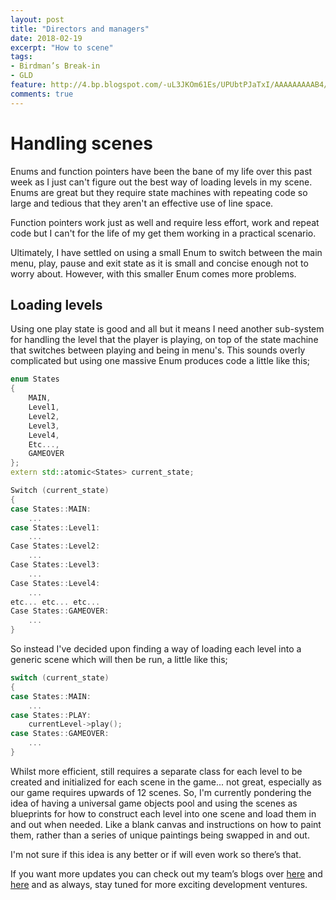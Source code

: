 ```yaml
---
layout: post
title: "Directors and managers"
date: 2018-02-19
excerpt: "How to scene"
tags:
- Birdman’s Break-in
- GLD
feature: http://4.bp.blogspot.com/-uL3JKOm61Es/UPUbtPJaTxI/AAAAAAAAAB4/jXJ2RHhGIO4/s1600/ccdirector-hierarchy.png
comments: true
---
```


# Handling scenes
Enums and function pointers have been the bane of my life over this past week as I just can't figure out the best way of loading levels in my scene.
Enums are great but they require state machines with repeating code so large and tedious that they aren't an effective use of line space.

Function pointers work just as well and require less effort, work and repeat code but I can't for the life of my get them working in a practical scenario.

Ultimately, I have settled on using a small Enum to switch between the main menu, play, pause and exit state as it is small and concise enough not to worry about. However, with this smaller Enum comes more problems.

## Loading levels
Using one play state is good and all but it means I need another sub-system for handling the level that the player is playing, on top of the state machine that switches between playing and being in menu's. This sounds overly complicated but using one massive Enum produces code a little like this;

```C++
enum States
{
	MAIN,
	Level1,
    Level2,
    Level3,
    Level4,
    Etc...,
	GAMEOVER
};
extern std::atomic<States> current_state;

Switch (current_state)
{
case States::MAIN:
    ...
case States::Level1:
    ...
Case States::Level2:
    ...
Case States::Level3:
    ...
Case States::Level4:
    ...
etc... etc... etc...
Case States::GAMEOVER:
    ...
}
```
So instead I've decided upon finding a way of loading each level into a generic scene which will then be run, a little like this;

```C++
switch (current_state)
{
case States::MAIN:
	...
case States::PLAY:
	currentLevel->play();
case States::GAMEOVER:
	...
}
```

Whilst more efficient, still requires a separate class for each level to be created and initialized for each scene in the game... not great, especially as our game requires upwards of 12 scenes. So, I'm currently pondering the idea of having a universal game objects pool and using the scenes as blueprints for how to construct each level into one scene and load them in and out when needed. Like a blank canvas and instructions on how to paint them, rather than a series of unique paintings being swapped in and out.

I'm not sure if this idea is any better or if will even work so there’s that.

If you want more updates you can check out my team’s blogs over [here](https://jamiehogg.github.io/) and [here](https://liamhumphries.github.io/)
and as always, stay tuned for more exciting development ventures.



